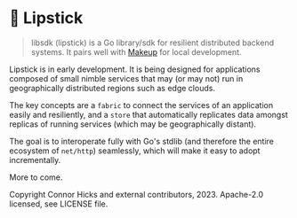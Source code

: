 # 💄 Lipstick

> libsdk (lipstick) is a Go library/sdk for resilient distributed backend systems. It pairs well with [Makeup](https://github.com/cohix/makeup) for local development.

Lipstick is in early development. It is being designed for applications composed of small nimble services that may (or may not) run in geographically distributed regions such as edge clouds.

The key concepts are a `fabric` to connect the services of an application easily and resiliently, and a `store` that automatically replicates data amongst replicas of running services (which may be geographically distant).

The goal is to interoperate fully with Go's stdlib (and therefore the entire ecosystem of `net/http`) seamlessly, which will make it easy to adopt incrementally.

More to come.

Copyright Connor Hicks and external contributors, 2023. Apache-2.0 licensed, see LICENSE file.
